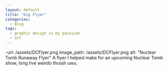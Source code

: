 ```yaml
---
layout: default
title: "Gig Flyer"
categories:
  - Blog
tags:
  - graphic design is my passsion
  - art
---
```

-url: /assets/DCFlyer.png
 image_path: /assets/DCFlyer.png
 alt: "Nuclear Tomb Runaway Flyer"
A flyer I helped make for an upcoming Nuclear Tomb show, long live weirdo thrash uwu.
